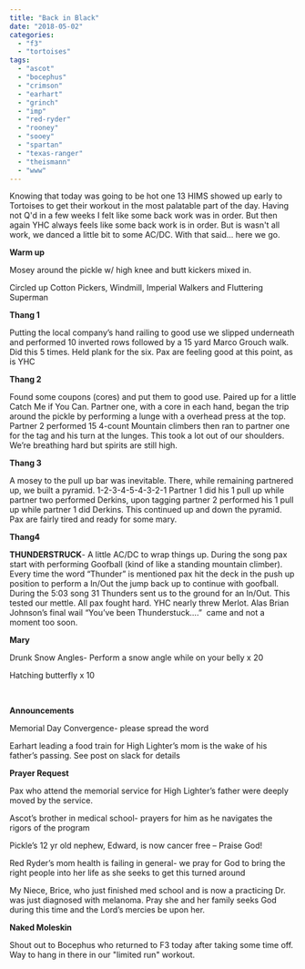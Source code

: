 ```yaml
---
title: "Back in Black"
date: "2018-05-02"
categories: 
  - "f3"
  - "tortoises"
tags: 
  - "ascot"
  - "bocephus"
  - "crimson"
  - "earhart"
  - "grinch"
  - "imp"
  - "red-ryder"
  - "rooney"
  - "sooey"
  - "spartan"
  - "texas-ranger"
  - "theismann"
  - "www"
---
```


Knowing that today was going to be hot one 13 HIMS showed up early to Tortoises to get their workout in the most palatable part of the day. Having not Q'd in a few weeks I felt like some back work was in order. But then again YHC always feels like some back work is in order. But is wasn't all work, we danced a little bit to some AC/DC. With that said... here we go.

**Warm up**

Mosey around the pickle w/ high knee and butt kickers mixed in.

Circled up Cotton Pickers, Windmill, Imperial Walkers and Fluttering Superman

**Thang 1**

Putting the local company’s hand railing to good use we slipped underneath and performed 10 inverted rows followed by a 15 yard Marco Grouch walk. Did this 5 times. Held plank for the six. Pax are feeling good at this point, as is YHC

**Thang 2**

Found some coupons (cores) and put them to good use. Paired up for a little Catch Me if You Can. Partner one, with a core in each hand, began the trip around the pickle by performing a lunge with a overhead press at the top. Partner 2 performed 15 4-count Mountain climbers then ran to partner one for the tag and his turn at the lunges. This took a lot out of our shoulders. We’re breathing hard but spirits are still high.

**Thang 3**

A mosey to the pull up bar was inevitable. There, while remaining partnered up, we built a pyramid. 1-2-3-4-5-4-3-2-1 Partner 1 did his 1 pull up while partner two performed Derkins, upon tagging partner 2 performed his 1 pull up while partner 1 did Derkins. This continued up and down the pyramid. Pax are fairly tired and ready for some mary.

**Thang4**

**THUNDERSTRUCK**\- A little AC/DC to wrap things up. During the song pax start with performing Goofball (kind of like a standing mountain climber). Every time the word “Thunder” is mentioned pax hit the deck in the push up position to perform a In/Out the jump back up to continue with goofball. During the 5:03 song 31 Thunders sent us to the ground for an In/Out. This tested our mettle. All pax fought hard. YHC nearly threw Merlot. Alas Brian Johnson’s final wail “You’ve been Thunderstuck….”  came and not a moment too soon.

**Mary**

Drunk Snow Angles- Perform a snow angle while on your belly x 20

Hatching butterfly x 10

 

**Announcements**

Memorial Day Convergence- please spread the word

Earhart leading a food train for High Lighter’s mom is the wake of his father’s passing. See post on slack for details

**Prayer Request**

Pax who attend the memorial service for High Lighter’s father were deeply moved by the service.

Ascot’s brother in medical school- prayers for him as he navigates the rigors of the program

Pickle’s 12 yr old nephew, Edward, is now cancer free – Praise God!

Red Ryder’s mom health is failing in general- we pray for God to bring the right people into her life as she seeks to get this turned around

My Niece, Brice, who just finished med school and is now a practicing Dr. was just diagnosed with melanoma. Pray she and her family seeks God during this time and the Lord’s mercies be upon her.

**Naked Moleskin**

Shout out to Bocephus who returned to F3 today after taking some time off. Way to hang in there in our "limited run" workout.
